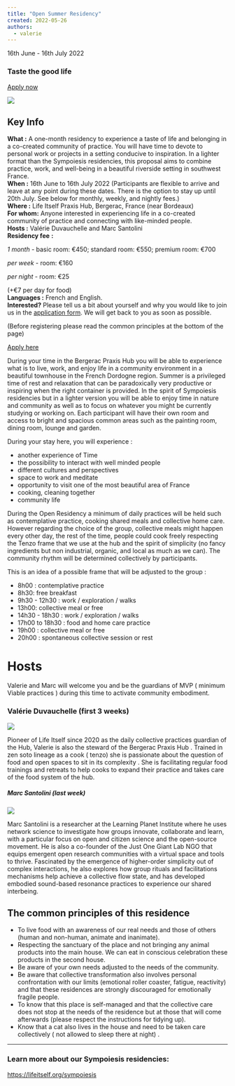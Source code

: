 ```yaml
---
title: "Open Summer Residency"
created: 2022-05-26
authors: 
  - valerie
---
```


16th June - 16th July 2022

### Taste the good life

[Apply now](https://docs.google.com/forms/d/e/1FAIpQLSdiykDKyZR6DgtPKeYuNePy9sWc-qkIc4BVfKBRjkFWKvFp-g/viewform)

![](/assets/images/Blog-Feature-Images-9-1024x576.png)

## Key Info

**What :** A one-month residency to experience a taste of life and belonging in a co-created community of practice. You will have time to devote to personal work or projects in a setting conducive to inspiration. In a lighter format than the Sympoiesis residencies, this proposal aims to combine practice, work, and well-being in a beautiful riverside setting in southwest France.  
**When :** 16th June to 16th July 2022 (Participants are flexible to arrive and leave at any point during these dates. There is the option to stay up until 20th July. See below for monthly, weekly, and nightly fees.)  
**Where :** Life Itself Praxis Hub, Bergerac, France (near Bordeaux)  
**For whom:** Anyone interested in experiencing life in a co-created community of practice and connecting with like-minded people.  
**Hosts :** Valérie Duvauchelle and Marc Santolini  
**Residency fee** **:**

_1 month_ - basic room: €450; standard room: €550; premium room: €700

_per week_ \- room: €160

_per night_ \- room: €25

(+€7 per day for food)  
**Languages :** French and English.  
**Interested?** Please tell us a bit about yourself and why you would like to join us in the [application form](https://docs.google.com/forms/d/e/1FAIpQLSdiykDKyZR6DgtPKeYuNePy9sWc-qkIc4BVfKBRjkFWKvFp-g/viewform). We will get back to you as soon as possible.

(Before registering please read the common principles at the bottom of the page)

[Apply here](https://docs.google.com/forms/d/e/1FAIpQLSdiykDKyZR6DgtPKeYuNePy9sWc-qkIc4BVfKBRjkFWKvFp-g/viewform)

During your time in the Bergerac Praxis Hub you will be able to experience what is to live, work, and enjoy life in a community environment in a beautiful townhouse in the French Dordogne region. Summer is a privileged time of rest and relaxation that can be paradoxically very productive or inspiring when the right container is provided. In the spirit of Sympoiesis residencies but in a lighter version you will be able to enjoy time in nature and community as well as to focus on whatever you might be currently studying or working on. Each participant will have their own room and access to bright and spacious common areas such as the painting room, dining room, lounge and garden.

During your stay here, you will experience :

- another experience of Time
- the possibility to interact with well minded people
- different cultures and perspectives
- space to work and meditate
- opportunity to visit one of the most beautiful area of France
- cooking, cleaning together
- community life

During the Open Residency a minimum of daily practices will be held such as contemplative practice, cooking shared meals and collective home care. However regarding the choice of the group, collective meals might happen every other day, the rest of the time, people could cook freely respecting the Tenzo frame that we use at the hub and the spirit of simplicity (no fancy ingredients but non industrial, organic, and local as much as we can). The community rhythm will be determined collectively by participants.

This is an idea of a possible frame that will be adjusted to the group :

- 8h00 : contemplative practice
- 8h30: free breakfast
- 9h30 - 12h30 : work / exploration / walks
- 13h00: collective meal or free
- 14h30 - 18h30 : work / exploration / walks
- 17h00 to 18h30 : food and home care practice
- 19h00 : collective meal or free
- 20h00 : spontaneous collective session or rest

# Hosts

Valerie and Marc will welcome you and be the guardians of MVP ( minimum Viable practices ) during this time to activate community embodiment.

### Valérie Duvauchelle (first 3 weeks)

![](/assets/images/star-portrait--1024x683.jpg)

Pioneer of Life Itself since 2020 as the daily collective practices guardian of the Hub, Valerie is also the steward of the Bergerac Praxis Hub . Trained in zen soto lineage as a cook ( tenzo) she is passionate about the question of food and open spaces to sit in its complexity . She is facilitating regular food trainings and retreats to help cooks to expand their practice and takes care of the food system of the hub.

##### Marc Santolini (last week)

![](/assets/images/event_image-58e4e9144dacebaa7d011553573fbeab.jpg)

Marc Santolini is a researcher at the Learning Planet Institute where he uses network science to investigate how groups innovate, collaborate and learn, with a particular focus on open and citizen science and the open-source movement. He is also a co-founder of the Just One Giant Lab NGO that equips emergent open research communities with a virtual space and tools to thrive. Fascinated by the emergence of higher-order simplicity out of complex interactions, he also explores how group rituals and facilitations mechanisms help achieve a collective flow state, and has developed embodied sound-based resonance practices to experience our shared interbeing.

## The common principles of this residence

- To live food with an awareness of our real needs and those of others (human and non-human, animate and inanimate).
- Respecting the sanctuary of the place and not bringing any animal products into the main house. We can eat in conscious celebration these products in the second house.
- Be aware of your own needs adjusted to the needs of the community.
- Be aware that collective transformation also involves personal confrontation with our limits (emotional roller coaster, fatigue, reactivity) and that these residences are strongly discouraged for emotionally fragile people.
- To know that this place is self-managed and that the collective care does not stop at the needs of the residence but at those that will come afterwards (please respect the instructions for tidying up).
- Know that a cat also lives in the house and need to be taken care collectively ( not allowed to sleep there at night) .

* * *

### Learn more about our Sympoiesis residencies:

https://lifeitself.org/sympoiesis
